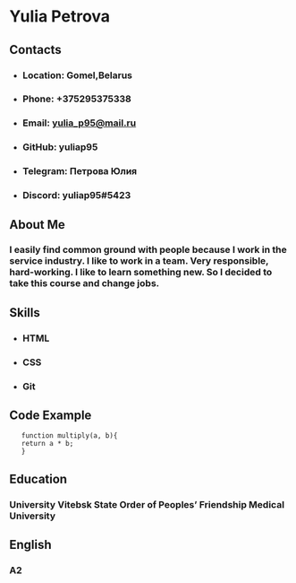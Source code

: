 # __Yulia Petrova__

## __Contacts__

* ### __Location:__ Gomel,Belarus
* ### __Phone:__ +375295375338
* ### __Email:__ yulia_p95@mail.ru
* ### __GitHub:__ yuliap95
* ### __Telegram:__ Петрова Юлия
* ### __Discord:__ yuliap95#5423

## __About Me__

### I easily find common ground with people because I work in the service industry. I like to work in a team. Very responsible, hard-working. I like to learn something new. So I decided to take this course and change jobs.

## __Skills__

* ### __HTML__
* ### __CSS__
* ### __Git__

## __Code Example__

```
   function multiply(a, b){
   return a * b;
   } 
   ```

## __Education__

### __University__ Vitebsk State Order of Peoples’ Friendship Medical University

## __English__

### __A2__
